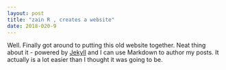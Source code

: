 ```yaml
---
layout: post
title: "zain R , creates a website"
date: 2018-020-9
---
```


Well. Finally got around to putting this old website together. Neat thing about it - powered by [Jekyll](http://jekyllrb.com) and I can use Markdown to author my posts. It actually is a lot easier than I thought it was going to be.
